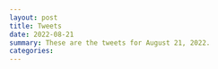 ```yaml
---
layout: post
title: Tweets
date: 2022-08-21
summary: These are the tweets for August 21, 2022.
categories:
---
```


